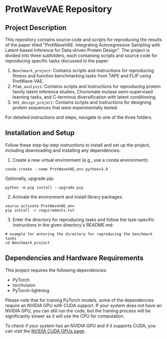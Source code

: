 
# ProtWaveVAE Repository

## Project Description

This repository contains source code and scripts for reproducing the results of the paper titled "ProtWaveVAE: Integrating Autoregressive Sampling with Latent-based Inference for Data-driven Protein Design". The project is divided into three subfolders, each containing scripts and source code for reproducing specific tasks discussed in the paper:

1. `Benchmark_project`: Contains scripts and instructions for reproducing fitness and function benchmarking tasks from TAPE and FLIP using ProtWave-VAE.
2. `Pfam_analysis`: Contains scripts and instructions for reproducing protein family latent inference studies, Chorismate mutase semi-supervised learning tasks, and C-terminus diversification with latent conditioning.
3. `SH3_design_project`: Contains scripts and instructions for designing protein sequences that were experimentally tested.

For detailed instructions and steps, navigate to one of the three folders.

## Installation and Setup

Follow these step-by-step instructions to install and set up the project, including downloading and installing any dependencies:

1. Create a new virtual environment (e.g., use a conda environment):

```
conda create --name ProtWaveVAE_env python=3.8
```

Optionally, upgrade pip:

```
python -m pip install --upgrade pip
```

2. Activate the environment and install library packages:
```
source activate ProtWaveVAE_env
pip install -r requirements.txt
```

3. Enter the directory for reproducing tasks and follow the task-specific instructions in the given directory's README.md:
```
# example for entering the directory for reproducing the benchmark tasks
cd Benchmark_project
```

## Dependencies and Hardware Requirements

This project requires the following dependencies:

- PyTorch
- torchvision
- PyTorch-lightning

Please note that for training PyTorch models, some of the dependencies require an NVIDIA GPU with CUDA support. If your system does not have an NVIDIA GPU, you can still run the code, but the training process will be significantly slower as it will use the CPU for computation.

To check if your system has an NVIDIA GPU and if it supports CUDA, you can visit the [NVIDIA CUDA GPUs page](https://developer.nvidia.com/cuda-gpus).



